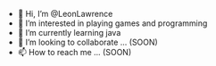 - 👋 Hi, I’m @LeonLawrence
- 👀 I’m interested in playing games and programming
- 🌱 I’m currently learning java
- 💞️ I’m looking to collaborate ... (SOON)
- 📫 How to reach me ... (SOON)


<!---
LeonLawrence/LeonLawrence is a ✨ special ✨ repository because its `README.md` (this file) appears on your GitHub profile.
You can click the Preview link to take a look at your changes.
--->

